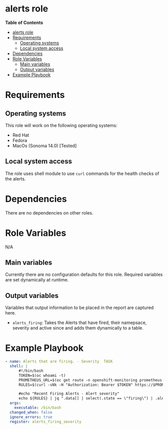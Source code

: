 # alerts role

**Table of Contents**
- [alerts role](#alerts-role)
- [Requirements](#requirements)
  - [Operating systems](#operating-systems)
  - [Local system access](#local-system-access)
- [Dependencies](#dependencies)
- [Role Variables](#role-variables)
  - [Main variables](#main-variables)
  - [Output variables](#output-variables)
- [Example Playbook](#example-playbook)

# Requirements
## Operating systems
This role will work on the following operating systems:

 * Red Hat
 * Fedora
 * MacOs (Sonoma 14.0) [Tested]
## Local system access

The role uses shell module to use `curl` commands for the health checks of the alerts. 

# Dependencies

There are no dependencies on other roles.

# Role Variables
N/A
## Main variables

Currently there are no configuration defaults for this role. Required variables are set dynamically at runtime.

## Output variables

Variables that output information to be placed in the report are captured here.

* `alerts_firing`: Takes the Alerts that have fired, their namepsace, severity and active since and adds them dynamically to a table. 


# Example Playbook
```yaml
- name: Alerts that are firing. - Severity  TASK
  shell: |
      #!/bin/bash
      TOKEN=$(oc whoami -t)
      PROMETHEUS_URL=$(oc get route -n openshift-monitoring prometheus-k8s -o jsonpath="{.status.ingress[0].host}" )
      RULES=$(curl -sNk -H "Authorization: Bearer $TOKEN" https://$PROMETHEUS_URL/api/v1/rules  | jq -r --sort-keys '{ "data": [ .data.groups[].rules[] ] }')

      #echo "Recent Firing Alerts - Alert severity"
      echo ${RULES} | jq ".data[] | select(.state == \"firing\") | .alerts | sort_by(.activeAt)| .[] | (.labels.severity)" | column -s'|' -t | tr -d '"'
  args:
    executable: /bin/bash
  changed_when: false
  ignore_errors: true
  register: alerts_firing_severity 
```